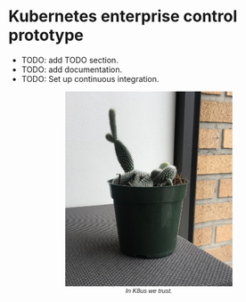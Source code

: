 # Kubernetes enterprise control prototype

* TODO: add TODO section.
* TODO: add documentation.
* TODO: Set up continuous integration.


<center style="font-family: Arial; font-size: 80%;"><img src="img/boqtus-k8us.jpg"><br><i>In K8us we trust.</i></center>